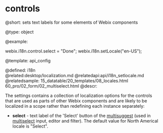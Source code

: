 controls
=============

@short: sets text labels for some elements of Webix components
	
@type: object

@example:

webix.i18n.control.select = "Done";
webix.i18n.setLocale("en-US");

@template:	api_config

@defined:	i18n	
@related:desktop/localization.md
@relatedapi:api/i18n_setlocale.md
@relatedsample:
	15_datatable/20_templates/08_locales.html
	60_pro/02_form/02_multiselect.html
@descr:

The settings contains a collection of localization options for the controls that are used as parts of other Webix components 
and are likely to be localized in a scope rather than redefining each instance separately:

- **select** - text label of the 'Select' button of the [multisuggest](api/refs/ui.multisuggest.md) 
(used in [multiselect](api/refs/ui.multiselect.md) input, editor and filter). The default value for North Americal locale is "Select". 


